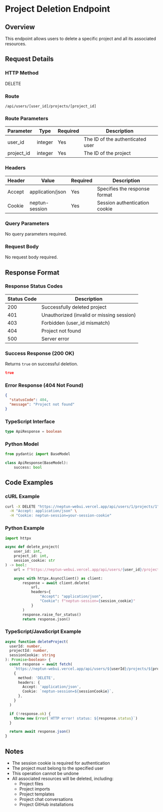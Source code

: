 # Project Deletion Endpoint

## Overview

This endpoint allows users to delete a specific project and all its associated resources.

## Request Details

### HTTP Method

DELETE

### Route

`/api/users/[user_id]/projects/[project_id]`

### Route Parameters

| Parameter  | Type    | Required | Description                      |
| ---------- | ------- | -------- | -------------------------------- |
| user_id    | integer | Yes      | The ID of the authenticated user |
| project_id | integer | Yes      | The ID of the project            |

### Headers

| Header | Value            | Required | Description                   |
| ------ | ---------------- | -------- | ----------------------------- |
| Accept | application/json | Yes      | Specifies the response format |
| Cookie | neptun-session   | Yes      | Session authentication cookie |

### Query Parameters

No query parameters required.

### Request Body

No request body required.

## Response Format

### Response Status Codes

| Status Code | Description                               |
| ----------- | ----------------------------------------- |
| 200         | Successfully deleted project              |
| 401         | Unauthorized (invalid or missing session) |
| 403         | Forbidden (user_id mismatch)              |
| 404         | Project not found                         |
| 500         | Server error                              |

### Success Response (200 OK)

Returns `true` on successful deletion.

```json
true
```

### Error Response (404 Not Found)

```json
{
  "statusCode": 404,
  "message": "Project not found"
}
```

### TypeScript Interface

```typescript
type ApiResponse = boolean
```

### Python Model

```python
from pydantic import BaseModel

class ApiResponse(BaseModel):
    success: bool
```

## Code Examples

### cURL Example

```bash
curl -X DELETE "https://neptun-webui.vercel.app/api/users/1/projects/1" \
  -H "Accept: application/json" \
  -H "Cookie: neptun-session=your-session-cookie"
```

### Python Example

```python
import httpx

async def delete_project(
    user_id: int,
    project_id: int,
    session_cookie: str
) -> bool:
    url = f"https://neptun-webui.vercel.app/api/users/{user_id}/projects/{project_id}"

    async with httpx.AsyncClient() as client:
        response = await client.delete(
            url,
            headers={
                "Accept": "application/json",
                "Cookie": f"neptun-session={session_cookie}"
            }
        )
        response.raise_for_status()
        return response.json()
```

### TypeScript/JavaScript Example

```typescript
async function deleteProject(
  userId: number,
  projectId: number,
  sessionCookie: string
): Promise<boolean> {
  const response = await fetch(
    `https://neptun-webui.vercel.app/api/users/${userId}/projects/${projectId}`,
    {
      method: 'DELETE',
      headers: {
        Accept: 'application/json',
        Cookie: `neptun-session=${sessionCookie}`,
      },
    }
  )

  if (!response.ok) {
    throw new Error(`HTTP error! status: ${response.status}`)
  }

  return await response.json()
}
```

## Notes

- The session cookie is required for authentication
- The project must belong to the specified user
- This operation cannot be undone
- All associated resources will be deleted, including:
  - Project files
  - Project imports
  - Project templates
  - Project chat conversations
  - Project GitHub installations
